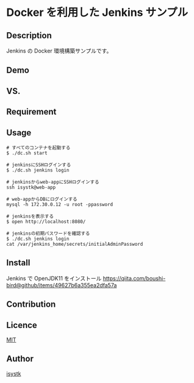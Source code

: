 # Docker を利用した Jenkins サンプル

## Description

Jenkins の Docker 環境構築サンプルです。

## Demo

## VS.

## Requirement

## Usage

```
# すべてのコンテナを起動する
$ ./dc.sh start

# jenkinsにSSHログインする
$ ./dc.sh jenkins login

# jenkinsからweb-appにSSHログインする
ssh isystk@web-app

# web-appからDBにログインする
mysql -h 172.30.0.12 -u root -ppassword

# jenkinsを表示する
$ open http://localhost:8080/

# jenkinsの初期パスワードを確認する
$ ./dc.sh jenkins login
cat /var/jenkins_home/secrets/initialAdminPassword

```

## Install

Jenkins で OpenJDK11 をインストール
https://qiita.com/boushi-bird@github/items/49627b6a355ea2dfa57a

## Contribution

## Licence

[MIT](https://github.com/isystk/docker-jenkins/LICENCE)

## Author

[isystk](https://github.com/isystk)
